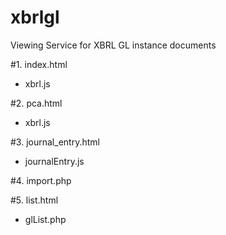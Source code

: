 xbrlgl
======

Viewing Service for XBRL GL instance documents

#1. index.html
-    xbrl.js

#2. pca.html
-    xbrl.js

#3. journal_entry.html
-    journalEntry.js

#4. import.php

#5. list.html
-    glList.php
